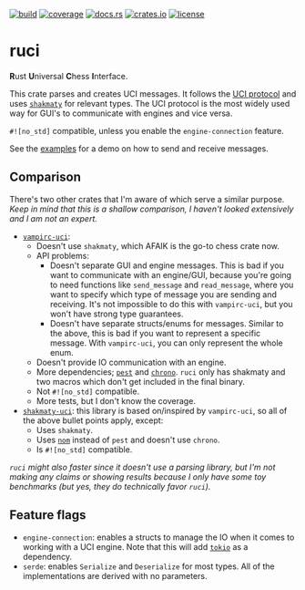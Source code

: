 [![build](https://img.shields.io/github/actions/workflow/status/tigerros/ruci/correctness.yml?label=build)](https://github.com/tigerros/ruci/actions/workflows/correctness.yml)
[![coverage](https://img.shields.io/codecov/c/gh/tigerros/ruci)](https://app.codecov.io/gh/tigerros/ruci/)
[![docs.rs](https://img.shields.io/docsrs/ruci?logo=docs.rs&label=docs.rs)](https://docs.rs/ruci/)
[![crates.io](https://img.shields.io/crates/v/ruci?logo=rust)](https://crates.io/crates/ruci)
[![license](https://img.shields.io/crates/l/ruci)](https://github.com/tigerros/ruci/blob/master/LICENSE)

# ruci
**R**ust **U**niversal **C**hess **I**nterface.

This crate parses and creates UCI messages.
It follows the [UCI protocol](https://backscattering.de/chess/uci) and uses [`shakmaty`](https://crates.io/crates/shakmaty) for relevant types.
The UCI protocol is the most widely used way for GUI's to communicate with engines and vice versa.

`#![no_std]` compatible, unless you enable the `engine-connection` feature.

See the [examples](https://github.com/tigerros/ruci) for a demo on how to send and receive messages.

## Comparison
There's two other crates that I'm aware of which serve a similar purpose. *Keep in mind that this is a shallow comparison, I haven't looked extensively and I am not an expert.*

- [`vampirc-uci`](https://crates.io/crates/vampirc-uci):
  - Doesn't use `shakmaty`, which AFAIK is the go-to chess crate now.
  - API problems:
    - Doesn't separate GUI and engine messages. This is bad if you want to communicate with an engine/GUI, because you're going to need functions like `send_message` and `read_message`, where you want to specify which type of message you are sending and receiving. It's not impossible to do this with `vampirc-uci`, but you won't have strong type guarantees.
    - Doesn't have separate structs/enums for messages. Similar to the above, this is bad if you want to represent a specific message. With `vampirc-uci`, you can only represent the whole enum.
  - Doesn't provide IO communication with an engine.
  - More dependencies; [`pest`](https://crates.io/crates/pest) and [`chrono`](https://crates.io/crates/chrono). `ruci` only has shakmaty and two macros which don't get included in the final binary.
  - Not `#![no_std]` compatible.
  - More tests, but I don't know the coverage.
- [`shakmaty-uci`](https://crates.io/crates/shakmaty-uci): this library is based on/inspired by `vampirc-uci`, so all of the above bullet points apply, except:
  - Uses `shakmaty`.
  - Uses [`nom`](https://crates.io/crates/nom) instead of `pest` and doesn't use `chrono`.
  - Is `#![no_std]` compatible.

*`ruci` might also faster since it doesn't use a parsing library, but I'm not making any claims or showing results because I only have some
toy benchmarks (but yes, they do technically favor `ruci`).*

## Feature flags
- `engine-connection`: enables a structs to manage the IO when it comes to working with a UCI engine. Note that this will add [`tokio`](https://crates.io/crates/tokio) as a dependency.
- `serde`: enables `Serialize` and `Deserialize` for most types. All of the implementations are derived with no parameters.
